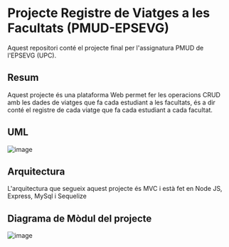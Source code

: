# Projecte Registre de Viatges a les Facultats  (PMUD-EPSEVG)
Aquest repositori conté el projecte final per l'assignatura PMUD de l'EPSEVG (UPC). 

## Resum
Aquest projecte és una plataforma Web permet fer les operacions CRUD amb les dades de viatges que fa cada estudiant a les facultats, és a dir conté el registre de cada viatge que fa cada estudiant a cada facultat. 

## UML
![image](https://user-images.githubusercontent.com/29677743/139540228-de8545a6-337b-444f-9bfd-ed99e12526ec.png)

## Arquitectura
L'arquitectura que segueix aquest projecte és MVC i està fet en Node JS, Express, MySql i Sequelize

## Diagrama de Mòdul del projecte
![image](https://user-images.githubusercontent.com/29677743/139540423-34949a11-b61e-4b86-90e1-1c1863c936c5.png)

